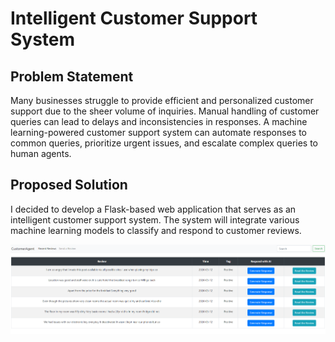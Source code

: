 # Intelligent Customer Support System

## Problem Statement
Many businesses struggle to provide efficient and personalized customer support due to the sheer volume of inquiries. Manual handling of customer queries can lead to delays and inconsistencies in responses. A machine learning-powered customer support system can automate responses to common queries, prioritize urgent issues, and escalate complex queries to human agents.

## Proposed Solution
I decided to develop a Flask-based web application that serves as an intelligent customer support system. The system will integrate various machine learning models to classify and respond to customer reviews.

<img src="overview.png">
